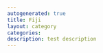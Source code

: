 ```yaml
---
autogenerated: true
title: Fiji
layout: category
categories: 
description: test description
---
```


